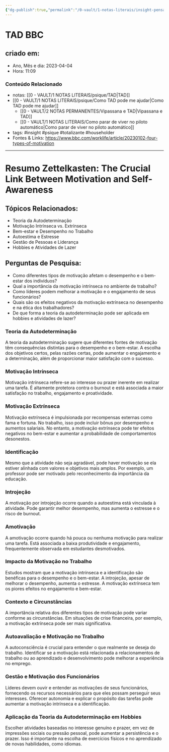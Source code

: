 ```yaml
---
{"dg-publish":true,"permalink":"/0-vault/1-notas-literais/insight-pensamento-e-meditacao/o-link-crucial-entre-motivacao-e-auto-consciencia/","tags":["insight","psique","totalizante","householder"],"dgHomeLink":true,"dgShowLocalGraph":true,"dgShowFileTree":true,"dgEnableSearch":true}
---
```


# TAD BBC

## criado em: 
-  Ano, Mês e dia: 2023-04-04
- Hora: 11:09

### Conteúdo Relacionado
- notas: [[0 - VAULT/1 NOTAS LITERAIS/psique/TAD\|TAD]]
- [[0 - VAULT/1 NOTAS LITERAIS/psique/Como TAD pode me ajudar\|Como TAD pode me ajudar]]
	- [[0 - VAULT/2 NOTAS PERMANENTES/Vipassana e TAD\|Vipassana e TAD]]
	- [[0 - VAULT/1 NOTAS LITERAIS/Como parar de viver no piloto automático\|Como parar de viver no piloto automático]]
- tags: #insight #psique #totalizante #householder
- Fontes & Links:  https://www.bbc.com/worklife/article/20230102-four-types-of-motivation
---
# Resumo Zettelkasten: The Crucial Link Between Motivation and Self-Awareness

## Tópicos Relacionados:
- Teoria da Autodeterminação
- Motivação Intrínseca vs. Extrínseca
- Bem-estar e Desempenho no Trabalho
- Autoestima e Estresse
- Gestão de Pessoas e Liderança
- Hobbies e Atividades de Lazer

## Perguntas de Pesquisa:
- Como diferentes tipos de motivação afetam o desempenho e o bem-estar dos indivíduos?
- Qual a importância da motivação intrínseca no ambiente de trabalho?
- Como líderes podem melhorar a motivação e o engajamento de seus funcionários?
- Quais são os efeitos negativos da motivação extrínseca no desempenho e na ética dos trabalhadores?
- De que forma a teoria da autodeterminação pode ser aplicada em hobbies e atividades de lazer?

### **Teoria da Autodeterminação**
A teoria da autodeterminação sugere que diferentes fontes de motivação têm consequências distintas para o desempenho e o bem-estar. A escolha dos objetivos certos, pelas razões certas, pode aumentar o engajamento e a determinação, além de proporcionar maior satisfação com o sucesso.

### **Motivação Intrínseca**
Motivação intrínseca refere-se ao interesse ou prazer inerente em realizar uma tarefa. É altamente protetora contra o burnout e está associada a maior satisfação no trabalho, engajamento e proatividade.

### **Motivação Extrínseca**
Motivação extrínseca é impulsionada por recompensas externas como fama e fortuna. No trabalho, isso pode incluir bônus por desempenho e aumentos salariais. No entanto, a motivação extrínseca pode ter efeitos negativos no bem-estar e aumentar a probabilidade de comportamentos desonestos.

### **Identificação**
Mesmo que a atividade não seja agradável, pode haver motivação se ela estiver alinhada com valores e objetivos mais amplos. Por exemplo, um professor pode ser motivado pelo reconhecimento da importância da educação.

### **Introjeção**
A motivação por introjeção ocorre quando a autoestima está vinculada à atividade. Pode garantir melhor desempenho, mas aumenta o estresse e o risco de burnout.

### **Amotivação**
A amotivação ocorre quando há pouca ou nenhuma motivação para realizar uma tarefa. Está associada a baixa produtividade e engajamento, frequentemente observada em estudantes desmotivados.

### **Impacto da Motivação no Trabalho**
Estudos mostram que a motivação intrínseca e a identificação são benéficas para o desempenho e o bem-estar. A introjeção, apesar de melhorar o desempenho, aumenta o estresse. A motivação extrínseca tem os piores efeitos no engajamento e bem-estar.

### **Contexto e Circunstâncias**
A importância relativa dos diferentes tipos de motivação pode variar conforme as circunstâncias. Em situações de crise financeira, por exemplo, a motivação extrínseca pode ser mais significativa.

### **Autoavaliação e Motivação no Trabalho**
A autoconsciência é crucial para entender o que realmente se deseja do trabalho. Identificar se a motivação está relacionada a relacionamentos de trabalho ou ao aprendizado e desenvolvimento pode melhorar a experiência no emprego.

### **Gestão e Motivação dos Funcionários**
Líderes devem ouvir e entender as motivações de seus funcionários, fornecendo os recursos necessários para que eles possam perseguir seus interesses. Oferecer autonomia e explicar o propósito das tarefas pode aumentar a motivação intrínseca e a identificação.

### **Aplicação da Teoria da Autodeterminação em Hobbies**
Escolher atividades baseadas no interesse genuíno e prazer, em vez de impressões sociais ou pressão pessoal, pode aumentar a persistência e o prazer. Isso é importante na escolha de exercícios físicos e no aprendizado de novas habilidades, como idiomas.